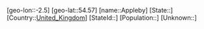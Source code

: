 ﻿---
location: [54.57,-2.5]
type: City
tags:
- geo/City


SpocWebEntityId: 28846
isDeleted: false
confidential: public

---
[geo-lon::-2.5]
[geo-lat::54.57]
[name::Appleby]
[State::]
[Country::[United_Kingdom](geo/Continent/Europe/United_Kingdom.md)]
[StateId::]
[Population::]
[Unknown::]

